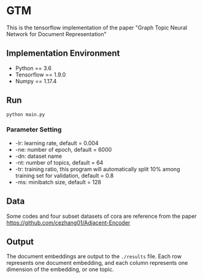 # GTM
This is the tensorflow implementation of the paper "Graph Topic Neural Network for Document Representation"

## Implementation Environment
- Python == 3.6
- Tensorflow == 1.9.0
- Numpy == 1.17.4

## Run
`python main.py`

### Parameter Setting
- -lr: learning rate, default = 0.004
- -ne: number of epoch, default = 6000
- -dn: dataset name
- -nt: number of topics, default = 64
- -tr: training ratio, this program will automatically split 10% among training set for validation, default = 0.8
- -ms: minibatch size, default = 128

## Data
Some codes and four subset datasets of cora are reference from the paper https://github.com/cezhang01/Adjacent-Encoder

## Output
The document embeddings are output to the `./results` file. Each row represents one document embedding, and each column represents one dimension of the embedding, or one topic.
